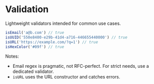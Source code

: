 # Validation

Lightweight validators intended for common use cases.

```ts
isEmail('a@b.com') // true
isUUID('550e8400-e29b-41d4-a716-446655440000') // true
isURL('https://example.com/?q=1') // true
isHexColor('#09f') // true
```

Notes:
- Email regex is pragmatic, not RFC-perfect. For strict needs, use a dedicated validator.
- `isURL` uses the URL constructor and catches errors.
